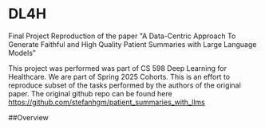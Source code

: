 # DL4H
Final Project
Reproduction of the paper "A Data-Centric Approach To Generate Faithful and High Quality Patient Summaries with Large Language Models"

This project was performed was part of CS 598 Deep Learning for Healthcare. We are part of Spring 2025 Cohorts. This is an effort to reproduce subset of the tasks performed by the authors of the original paper. The original github repo can be found here https://github.com/stefanhgm/patient_summaries_with_llms


##Overview
